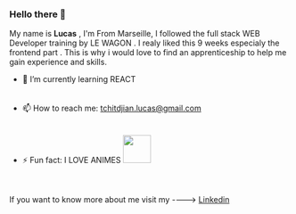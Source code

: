 ### Hello there 👋
My name is  __Lucas__ , I'm From Marseille, I followed the full stack WEB Developer training by LE WAGON . I realy liked this 9 weeks especialy the frontend part . 
This is why i would love to find an apprenticeship to help me gain experience and skills.


<!--
**LucasTchitdjian/LucasTchitdjian** is a ✨ _special_ ✨ repository because its `README.md` (this file) appears on your GitHub profile.

Here are some ideas to get you started
-->
- 🌱 I’m currently learning REACT<br/><br/><br/>
- 📫 How to reach me: tchitdjian.lucas@gmail.com<br/><br/><br/>
- ⚡ Fun fact: I LOVE ANIMES <img src="https://c.tenor.com/6MsukwHKJ58AAAAM/ara-anime.gif" height="50" /> <br/><br/><br/>

If you want to know more about me visit my ----> <a href="https://www.linkedin.com/in/lucas-tchitdjian/">Linkedin </a> 

